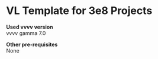 # VL Template for 3e8 Projects

**Used vvvv version**</br>
vvvv gamma 7.0

**Other pre-requisites**</br>
None
